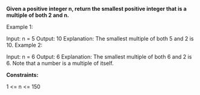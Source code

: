 **Given a positive integer n, return the smallest positive integer that is a multiple of both 2 and n.**
 

Example 1:

Input: n = 5
Output: 10
Explanation: The smallest multiple of both 5 and 2 is 10.
Example 2:

Input: n = 6
Output: 6
Explanation: The smallest multiple of both 6 and 2 is 6. Note that a number is a multiple of itself.
 

**Constraints:**

1 <= n <= 150
